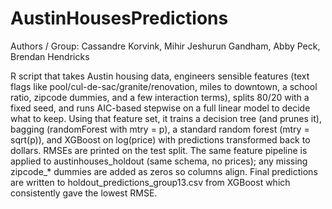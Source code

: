 # AustinHousesPredictions
Authors / Group: Cassandre Korvink, Mihir Jeshurun Gandham, Abby Peck, Brendan Hendricks

R script that takes Austin housing data, engineers sensible features (text flags like pool/cul-de-sac/granite/renovation, miles to downtown, a school ratio, zipcode dummies, and a few interaction terms), splits 80/20 with a fixed seed, and runs AIC-based stepwise on a full linear model to decide what to keep. Using that feature set, it trains a decision tree (and prunes it), bagging (randomForest with mtry = p), a standard random forest (mtry = sqrt(p)), and XGBoost on log(price) with predictions transformed back to dollars. RMSEs are printed on the test split. The same feature pipeline is applied to austinhouses_holdout (same schema, no prices); any missing zipcode_* dummies are added as zeros so columns align. Final predictions are written to holdout_predictions_group13.csv from XGBoost which consistently gave the lowest RMSE.
